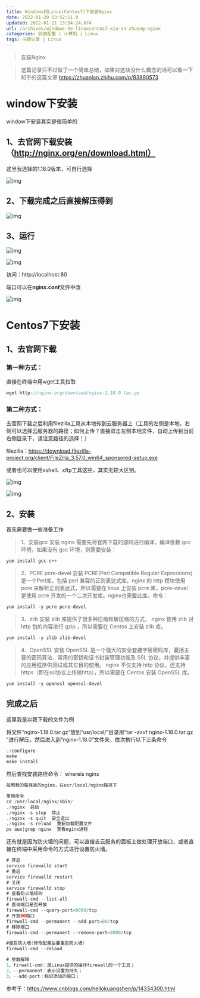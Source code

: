 ```yaml
---
title: Windows和Linux(Centos7)下安装Nginx
date: 2022-01-20 13:52:11.0
updated: 2022-01-21 13:54:24.674
url: /archives/windows-he-linuxcentos7-xia-an-zhuang-nginx
categories: 安装配置 | 计算机 | Linux
tags: 问题记录 | Linux
---
```




> 安装Nginx

> 这篇记录只不过做了一个简单总结，如果对这块没什么概念的话可以看一下知乎的这篇文章
> https://zhuanlan.zhihu.com/p/83890573




# window下安装

window下安装其实是很简单的

## 1、去官网下载安装（http://nginx.org/en/download.html）

这里我选择的1.18.0版本，可自行选择

![img](https://unleashed.oss-cn-beijing.aliyuncs.com/picgo/1642663294066-9f3e163a-edaf-49a3-9faa-f9b13108b51b.png)

## 2、下载完成之后直接解压得到

![img](https://unleashed.oss-cn-beijing.aliyuncs.com/picgo/1642663435904-d8df3294-52aa-4cbb-b531-3de479a25948.png)

## 3、运行

![img](https://unleashed.oss-cn-beijing.aliyuncs.com/picgo/1642663543428-a78966d6-7651-4603-a682-64e705743d12.png)

![img](https://unleashed.oss-cn-beijing.aliyuncs.com/picgo/1642663640521-bb49f423-ce94-4ab0-bfa7-0df5fc438674.png)

访问：http://localhost:80 

端口可以在**nginx.conf**文件中改

![img](https://unleashed.oss-cn-beijing.aliyuncs.com/picgo/1642663774369-0e7fb906-409a-4cbd-aad8-87521eed5cfc.png)



# Centos7下安装

## 1、去官网下载

### 第一种方式：

直接在终端中用wget工具拉取

```java
wget http://nginx.org/download/nginx-1.18.0.tar.gz
```

### 第二种方式：

去官网下载之后利用filezilla工具从本地传到云服务器上（工具的左侧是本地，右侧可以选择云服务器的路径；如何上传？直接双击左侧本地文件，自动上传到当前右侧目录下，请注意路径的选择！）

filezilla：https://download.filezilla-project.org/client/FileZilla_3.57.0_win64_sponsored-setup.exe

或者也可以使用xshell、xftp工具这些，其实无较大区别。

![img](https://unleashed.oss-cn-beijing.aliyuncs.com/picgo/1642663864305-8dbf32c8-3815-4ef2-8b54-88a3a5c111fc.png)

![img](https://unleashed.oss-cn-beijing.aliyuncs.com/picgo/1642665115695-ed34da14-d9bd-4184-a848-4c0e40b77b29.png)

## 2、安装

首先需要做一些准备工作

> 1、安装gcc
> 安装 nginx 需要先将官网下载的源码进行编译，编译依赖 gcc 环境，如果没有 gcc 环境，则需要安装：

```java
yum install gcc-c++ 
```



> 2、PCRE pcre-devel 安装
> PCRE(Perl Compatible Regular Expressions) 是一个Perl库，包括 perl 兼容的正则表达式库。nginx 的 http 模块使用 pcre 来解析正则表达式，所以需要在 linux 上安装 pcre 库，pcre-devel 是使用 pcre 开发的一个二次开发库。nginx也需要此库。命令：

```java
yum install -y pcre pcre-devel 
```

> 3、zlib 安装
> zlib 库提供了很多种压缩和解压缩的方式， nginx 使用 zlib 对 http 包的内容进行 gzip ，所以需要在 Centos 上安装 zlib 库。

```java
yum install -y zlib zlib-devel 
```

> 4、OpenSSL 安装
> OpenSSL 是一个强大的安全套接字层密码库，囊括主要的密码算法、常用的密钥和证书封装管理功能及 SSL 协议，并提供丰富的应用程序供测试或其它目的使用。
> nginx 不仅支持 http 协议，还支持 https（即在ssl协议上传输http），所以需要在 Centos 安装 OpenSSL 库。

```java
yum install -y openssl openssl-devel
```

## 完成之后

这里我是以我下载的文件为例

将文件“nginx-1.18.0.tar.gz”放到“usr/local/”目录用“tar -zxvf nginx-1.18.0.tar.gz ”进行解压，然后进入到“nginx-1.18.0”文件夹，依次执行以下三条命令

```java
./configure
make
make install
```

然后查找安装路径命令： whereis nginx

```java
按照我的路径装的nginx，在usr/local/nginx路径下

常用命令
cd /usr/local/nginx/sbin/
./nginx  启动
./nginx -s stop  停止
./nginx -s quit  安全退出
./nginx -s reload  重新加载配置文件
ps aux|grep nginx  查看nginx进程
```

还有就是因为防火墙的问题，可以直接去云服务的面板上做处理开放端口，或者直接在终端中采用命令的方式进行设置防火墙。

```java
# 开启
service firewalld start
# 重启
service firewalld restart
# 关闭
service firewalld stop
# 查看防火墙规则
firewall-cmd --list-all
# 查询端口是否开放
firewall-cmd --query-port=8080/tcp
# 开放80端口
firewall-cmd --permanent --add-port=80/tcp
# 移除端口
firewall-cmd --permanent --remove-port=8080/tcp

#重启防火墙(修改配置后要重启防火墙)
firewall-cmd --reload

# 参数解释
1、firwall-cmd：是Linux提供的操作firewall的一个工具；
2、--permanent：表示设置为持久；
3、--add-port：标识添加的端口；
```

参考于：https://www.cnblogs.com/hellokuangshen/p/14334300.html

